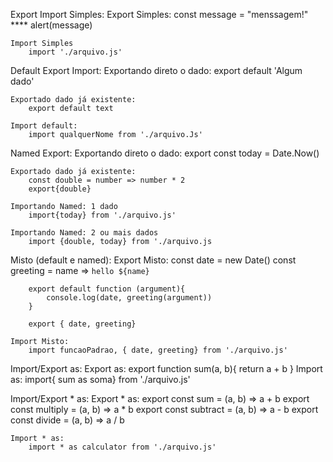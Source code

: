 Export Import Simples:
    Export Simples:
        const message = "menssagem!"
 ****       alert(message) 

    Import Simples
        import './arquivo.js'




Default Export Import:
    Exportando direto o dado:
        export default 'Algum dado'


    Exportado dado já existente:
        export default text

    Import default:
        import qualquerNome from './arquivo.Js'
  

Named Export:
    Exportando direto o dado:
        export const today = Date.Now()
    
    Exportado dado já existente:
        const double = number => number * 2
        export{double}

    Importando Named: 1 dado
        import{today} from './arquivo.js' 

    Importando Named: 2 ou mais dados
        import {double, today} from './arquivo.js


Misto (default e named):
    Export Misto:
        const date = new Date()
        const greeting = name => `hello ${name}`

        export default function (argument){
            console.log(date, greeting(argument))
        }

        export { date, greeting}
    
    Import Misto:
        import funcaoPadrao, { date, greeting} from './arquivo.js'

Import/Export as:
    Export as:
        export function sum(a, b){
            return a + b
        }
    Import as:
        import{ sum as soma} from './arquivo.js'

Import/Export * as:
    Export * as:
        export const sum = (a, b) => a + b
        export const multiply = (a, b) => a * b
        export const subtract = (a, b) => a - b
        export const divide = (a, b) => a / b

    Import * as:
        import * as calculator from './arquivo.js'    